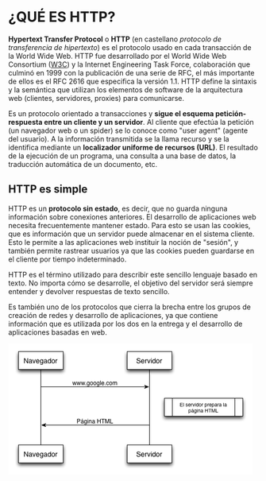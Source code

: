 # ¿QUÉ ES HTTP?

**Hypertext Transfer Protocol** o **HTTP** (en castellano *protocolo de transferencia de hipertexto*) es el protocolo usado en cada transacción de la World Wide Web. HTTP fue desarrollado por el World Wide Web Consortium ([W3C](http://www.w3.org/)) y la Internet Engineering Task Force, colaboración que culminó en 1999 con la publicación de una serie de RFC, el más importante de ellos es el RFC 2616 que especifica la versión 1.1. HTTP define la sintaxis y la semántica que utilizan los elementos de software de la arquitectura web (clientes, servidores, proxies) para comunicarse.

Es un protocolo orientado a transacciones y **sigue el esquema petición-respuesta entre un cliente y un servidor**. Al cliente que efectúa la petición (un navegador web o un spider) se lo conoce como "user agent" (agente del usuario). A la información transmitida se la llama recurso y se la identifica mediante un **localizador uniforme de recursos (URL)**. El resultado de la ejecución de un programa, una consulta a una base de datos, la traducción automática de un documento, etc.

## HTTP es simple

HTTP es un **protocolo sin estado**, es decir, que no guarda ninguna información sobre conexiones anteriores. El desarrollo de aplicaciones web necesita frecuentemente mantener estado. Para esto se usan las cookies, que es información que un servidor puede almacenar en el sistema cliente. Esto le permite a las aplicaciones web instituir la noción de "sesión", y también permite rastrear usuarios ya que las cookies pueden guardarse en el cliente por tiempo indeterminado.

HTTP es el término utilizado para describir este sencillo lenguaje basado en texto. No importa cómo se desarrolle, el objetivo del servidor será siempre entender y devolver respuestas de texto sencillo.

Es también uno de los protocolos que cierra la brecha entre los grupos de creación de redes y desarrollo de aplicaciones, ya que contiene información que es utilizada por los dos en la entrega y el desarrollo de aplicaciones basadas en web.

![Proceso de una petición web](../images/chapter01/http.png)
